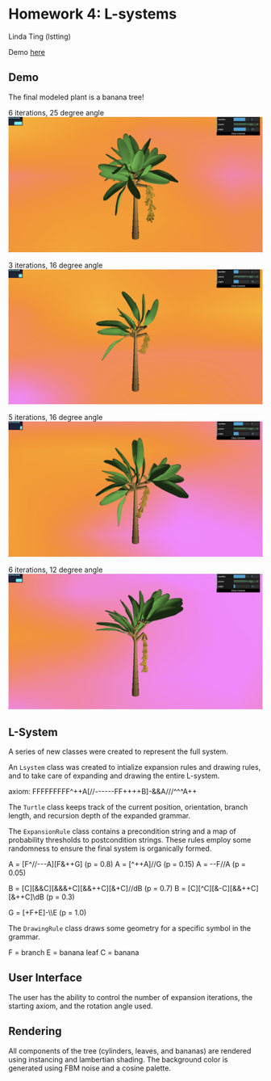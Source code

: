 # Homework 4: L-systems

Linda Ting (lstting)

Demo [here](https://linda-ting.github.io/hw04-l-systems/)

## Demo
The final modeled plant is a banana tree!

6 iterations, 25 degree angle
![](img/6iter_25deg.png)

3 iterations, 16 degree angle
![](img/3iter_16deg.png)

5 iterations, 16 degree angle
![](img/5iter_16deg.png)

6 iterations, 12 degree angle
![](img/6iter_12deg.png)

## L-System 
A series of new classes were created to represent the full system. 

An `Lsystem` class was created to intialize expansion rules and drawing rules, and to take care of expanding and drawing the entire L-system.

axiom: FFFFFFFFF^++A[//------FF++++B]-&&A///^^^A++

The `Turtle` class keeps track of the current position, orientation, branch length, and recursion depth of the expanded grammar.

The `ExpansionRule` class contains a precondition string and a map of probability thresholds to postcondition strings. These rules employ some randomness to ensure the final system is organically formed.

A = [F^//---A][F&++G] (p = 0.8)
A = [^++A]//G (p = 0.15)
A = --F//A (p = 0.05)

B = [C][&&C][&&&+C][&&++C][&+C]//dB (p = 0.7)
B = [C][^C][&-C][&&++C][&++C]\\dB (p = 0.3)

G = [+F+E]-\\\\E (p = 1.0)

The `DrawingRule` class draws some geometry for a specific symbol in the grammar. 

F = branch
E = banana leaf
C = banana

## User Interface
The user has the ability to control the number of expansion iterations, the starting axiom, and the rotation angle used. 

## Rendering
All components of the tree (cylinders, leaves, and bananas) are rendered using instancing and lambertian shading. The background color is generated using FBM noise and a cosine palette.
